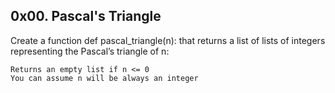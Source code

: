 ## 0x00. Pascal's Triangle

Create a function def pascal_triangle(n): that returns a list of lists of integers representing the Pascal’s triangle of n:

    Returns an empty list if n <= 0
    You can assume n will be always an integer

